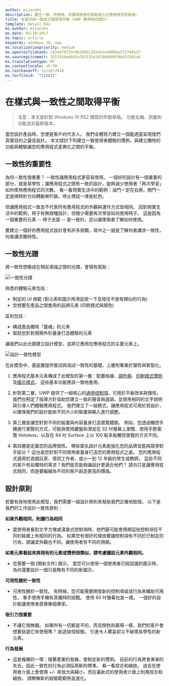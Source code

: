 ```yaml
---
author: mijacobs
description: 建立一致、可使用、亦展現原創性與創造力之應用程式的秘訣。
title: 在樣式與一致性之間取得平衡 (UWP 應用程式設計)
template: detail.hbs
ms.author: mijacobs
ms.date: 05/19/2017
ms.topic: article
keywords: windows 10, uwp
ms.localizationpriority: medium
ms.openlocfilehash: c6344f6737e9628961393eb1e3080daf31740537
ms.sourcegitcommit: 3257416aebb5a7b1515e107866806f8bd57845a8
ms.translationtype: MT
ms.contentlocale: zh-TW
ms.lasthandoff: 11/16/2018
ms.locfileid: "7155015"
---
```

# <a name="balancing-style-and-consistency"></a>在樣式與一致性之間取得平衡

 

> 注意：本文是針對 Windows 10 RS2 撰寫的早期草稿。 功能名稱、詞彙和功能並非最終版本。

當您設計產品時，您便是客戶的代言人。 我們全體努力建立一個能適當呈現我們真實目的之最佳設計。 本文探討下列建立一致使用者體驗的慣例，與建立獨特的功能與體驗讓您的應用程式差異化之間的平衡。 

 
## <a name="the-importance-of-consistency"></a>一致性的重要性
為何一致性很重要？ 一致性讓應用程式更容易使用。 一個好的設計有一個重要的部分，就是易學性；讓應用程式之間有一致的設計，能夠減少使用者「再次學習」如何使用應用程式的次數。 看一看現實生活中的範例：油門一定在右側，開門一定是順時針方向轉動喇叭鎖，停止標誌一律是紅色。 

但讓應用程式一致並不代表所有應用程式的外觀與運作方式皆相同。 回到現實生活中的範例，椅子有無限種設計，但極少需要再次學習如何使用椅子。 這是因為一個重要的元素 -- 椅子坐面 -- 是一致的，足以讓使用者了解如何使用。 

要建立一個好的應用程式設計會有許多挑戰，其中之一就是了解何者講求一致性，何者講求獨特性。 

## <a name="the-consistency-spectrum"></a>一致性光譜
 將一致性想像成在相反兩端之間的光譜，會很有幫助：


![一致性光譜](images/consistency/consistency-spectrum.png)

熟悉的體驗元素包括︰
-   制定的 UI 規範 (對元素和圖示用滑鼠按一下及按住不放有類似的行為)
-   您想要在產品之間套用的品牌元素 (印刷樣式與顏色)

區別包括︰
-   構成產品獨特「靈魂」的元素
-   幫助您針對預期外形量身打造體驗的元素

讓我們以此光譜建立設計模型，並將它應用在應用程式的主要元素上。 

![設計一致性模型](images/consistency/design-consistency-model.png)

在此模型中，基底層提供嘗試與測試一致性的基礎，上層則著重於彈性與客製化。  

1. 應用程式基本元素構成了此模型的第一層：配置格線、[調色盤](color.md)、[印刷樣式慣例](typography.md)及[圖示樣式](icons.md)。 這些基本功能應該一致地套用。 

2. 針對第二層，UWP 提供了一組核心的[通用控制項](../controls-and-patterns/index.md)，可用於平衡效率與彈性。 我們也制定了指導方針協助您建立一致的聲音與語調，並使用相同的文字說明與引導人們體驗應用程式。 我們建立了一組模式，讓應用程式可用於其設計，以確保我們的設計能依不同大小的裝置與輸入進行調整。 
3. 第三層是讓您針對不同的裝置與內容量身打造瀏覽體驗。 例如，您透過觸控手機進行瀏覽的方式，可能與使用鍵盤和滑鼠在 32 吋螢幕上瀏覽、使用手勢瀏覽 Hololens，以及在 84 吋 Surface 上以 100 點多點觸控瀏覽的方式不同。
4. 第四層是定義您的品牌個性。 哪些簽名設計元素能強化您的品牌並能與競爭對手區分？ 這也是您針對不同使用者量身打造您的應用程式之處。 您的應用程式適用於遊戲玩家、資訊工作者，或小一到 12 年級的學生或教師。 這些不同的客戶有些獨特的需求？我們是否能夠讓設計更適合他們？ 請勿只是讓應用程式相同，而是要繼續為不同的客戶創造更高的價值。  


## <a name="design-principles"></a>設計原則
若要有效地使用此模型，我們需要一組設計原則來幫助我們正確地取捨。 以下是我們的工作設計一致性原則：

**如果外觀相同，則讓行為相同**
-   當使用者看到文字方塊或漢堡式控制項時，他們最可能會預期這些控制項在不同的裝置上有相同的行為。 如果您有很好的理由要讓控制項有不同於已制定的行為，請讓其外觀也不同，讓使用者有不同的預期。

**如果元素看起來與現有的元素或慣例很類似，請考慮讓該元素外觀相同。**
-   您需要一個 \[開新文件\] 圖示。 當您可以使用一個使用者已經認識的圖示時，為何還要設計一個只是略有不同的新圖示。

**可用性勝於一致性**
-   可用性勝於一致性。 有時候，您可能需要開發新的控制項或或行為來輔助可用性。 單手使用手機有其獨特的挑戰。 使用 80 吋螢幕也是一樣。 一個好的設計能讓使用者感覺像個專家。 

**吸引力很重要**
-   不讓它很無趣。 如果所有一切都是平的，而且顏色和廣場一樣，我們的客戶會想要挑選它來使用嗎？ 創造愉悅經驗。 引進令人驚喜卻又不破壞易學性的新元素。 

**行為發展**
-   這是複雜的一環：隨著產業的發展，會制定新的慣例。 目前的行為將會漸漸的失去，因此一致性的行為必須採用新的標準。 看一看捏合和縮放。 過去在使用者介面上會使用 +/- 來放大與縮小，而在最新式的使用者介面上則用捏合和縮放。 請瞭解新的經驗範範例並進化。 
